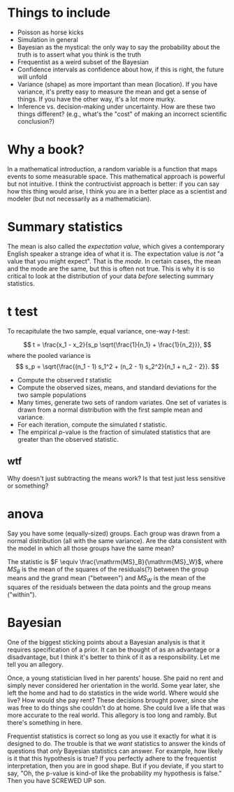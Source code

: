 # Things to include

- Poisson as horse kicks
- Simulation in general
- Bayesian as the mystical: the only way to say the probability about the truth is to assert what you think is the truth
- Frequentist as a weird subset of the Bayesian
- Confidence intervals as confidence about how, if this is right, the future will unfold
- Variance (shape) as more important than mean (location). If you have variance, it's pretty easy to measure the mean and get a sense of things. If you have the other way, it's a lot more murky.
- Inference vs. decision-making under uncertainty. How are these two things different? (e.g., what's the "cost" of making an incorrect scientific conclusion?)


# Why a book?

In a mathematical introduction, a random variable is a function that maps
events to some measurable space. This mathematical approach is powerful but not
intuitive. I think the contructivist approach is better: if you can say how
this thing would arise, I think you are in a better place as a scientist and
modeler (but not necessarily as a mathematician).


# Summary statistics

The mean is also called the *expectation value*, which gives a contemporary
English speaker a strange idea of what it is. The expectation value is *not* "a
value that you might expect". That is the *mode*. In certain cases, the mean
and the mode are the same, but this is often not true. This is why it is so
critical to look at the distribution of your data *before* selecting summary
statistics.

# t test

To recapitulate the two sample, equal variance, one-way $t$-test:

$$
t = \frac{x_1 - x_2}{s_p \sqrt{\frac{1}{n_1} + \frac{1}{n_2}}},
$$
where the pooled variance is
$$
s_p = \sqrt{\frac{(n_1 - 1) s_1^2 + (n_2 - 1) s_2^2}{n_1 + n_2 - 2}}.
$$

- Compute the observed $t$ statistic
- Compute the observed sizes, means, and standard deviations for the two sample populations
- Many times, generate two sets of random variates. One set of variates is drawn from a normal distribution with the first sample mean and variance.
- For each iteration, compute the simulated $t$ statistic.
- The empirical $p$-value is the fraction of simulated statistics that are greater than the observed statistic.

## wtf

Why doesn't just subtracting the means work? Is that test just less sensitive or something?

# anova

Say you have some (equally-sized) groups. Each group was drawn from a normal
distribution (all with the same variance). Are the data consistent with the
model in which all those groups have the same mean?

The statistic is $F \equiv \frac{\mathrm{MS}_B}{\mathrm{MS}_W}$, where $MS_B$
is the mean of the squares of the residuals(?) between the group means and the
grand mean ("between") and $MS_W$ is the mean of the squares of the residuals
between the data points and the group means ("within").

# Bayesian

One of the biggest sticking points about a Bayesian analysis is that it requires specification of a prior.
It can be thought of as an advantage or a disadvantage, but I think it's better to think of it as a responsibility.
Let me tell you an allegory.

Once, a young statistician lived in her parents' house. She paid no rent and simply never considered her orientation in the world.
Some year later, she left the home and had to do statistics in the wide world.
Where would she live? How would she pay rent?
These decisions brought power, since she was free to do things she couldn't do at home.
She could live a life that was more accurate to the real world.
This allegory is too long and rambly. But there's something in here.

Frequentist statistics is correct so long as you use it exactly for what it is designed to do.
The trouble is that we *want* statistics to answer the kinds of questions that *only* Bayesian statistics can answer.
For example, how likely is it that this hypothesis is true?
If you perfectly adhere to the frequentist interpretation, then you are in good shape.
But if you deviate, if you start to say, "Oh, the p-value is kind-of like the probability my hypothesis is false."
Then you have SCREWED UP son.
